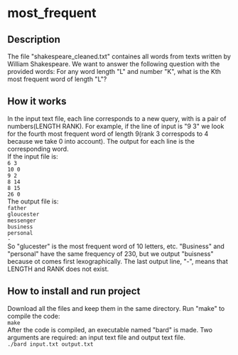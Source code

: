 # most_frequent

## Description

The file "shakespeare_cleaned.txt" containes all words from texts written by William Shakespeare. We want to answer the following question with the
provided words: For any word length "L" and number "K", what is the Kth most frequent word of length "L"?

## How it works

In the input text file, each line corresponds to a new query, with is a pair of numbers(LENGTH RANK). For example, if the line of input is "9 3" we look
for the fourth most frequent word of length 9(rank 3 correspods to 4 because we take 0 into account). The output for each line is the corresponding word. \
If the input file is:  \
    ```
    6 3
    ```
    \
    ```
    10 0
    ``` 
    \
    ```
    9 2
    ```
    \
    ```
    8 14
    ```
    \
    ```
    8 15
    ```
    \
    ```
    26 0
    ```
    \
The output file is:  \
     ```
    father
    ```
    \
    ```
    gloucester
    ``` 
    \
    ```
    messenger
    ```
    \
    ```
    business
    ```
    \
    ```
    personal
    ```
    \
    ```
    -
    ```
    \
So "glucester" is the most frequent word of 10 letters, etc. "Business" and "personal" have the same frequency of 230, but we output "buisness"
because ot comes first lexographically. The last output line, "-", means that LENGTH and RANK does not exist.

## How to install and run project

Download all the files and keep them in the same directory. Run "make" to compile the code: \
    ```
    make
    ``` \
After the code is compiled, an executable named "bard" is made. Two arguments are required: an input text file and output text file. \
    ```
    ./bard input.txt output.txt
    ``` 
